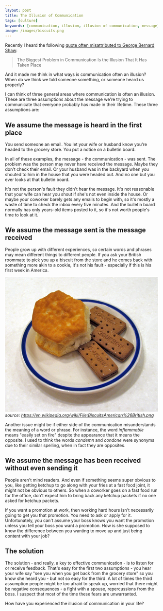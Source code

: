 ```yaml
---
layout: post
title: The Illusion of Communication
tags: [culture]
keywords: [communication, illusion, illusion of communication, message]
image: /images/biscuits.png
---
```


Recently I heard the following [quote often misattributed to George Bernard Shaw](https://quoteinvestigator.com/2014/08/31/illusion/):

> The Biggest Problem in Communication Is the Illusion That It Has Taken Place

And it made me think in what ways is communication often an illusion? When do we think we told someone something, or someone heard us properly?

I can think of three general areas where communication is often an illusion. These are three assumptions about the message we're trying to communicate that everyone probably has made in their lifetime. These three assumptions are:

## We assume the message is heard in the first place

You send someone an email. You let your wife or husband know you're headed to the grocery store. You put a notice on a bulletin board.

In all of these examples, the message - the communication - was sent. The problem was the person may never have received the message. Maybe they don't check their email. Or your husband was in the backyard when you shouted to him in the house that you were headed out. And no one but you ever looks at that bulletin board.

It's not the person's fault they didn't hear the message. It's not reasonable that your wife can hear you shout if she's not even inside the house. Or maybe your coworker barely gets any emails to begin with, so it's mostly a waste of time to check the inbox every five minutes. And the bulletin board normally has only years-old items posted to it, so it's not worth people's time to look at it.

## We assume the message sent is the message received

People grow up with different experiences, so certain words and phrases may mean different things to different people. If you ask your British roommate to pick you up a biscuit from the store and he comes back with something more akin to a cookie, it's not his fault - especially if this is his first week in America.

![American & British Biscuits](/images/biscuits.png)
*source: https://en.wikipedia.org/wiki/File:BiscuitsAmerican%26British.png*

Another issue might be if either side of the communication misunderstands the meaning of a word or phrase. For instance, the word *inflammable* means "easily set on fire" despite the appearance that it means the opposite. I used to think the words *condemn* and *condone* were synonyms due to their similar spelling, when in fact they are opposites.

## We assume the message has been received without even sending it

People aren't mind readers. And even if something seems super obvious to you, like getting ketchup to go along with your fries at a fast food joint, it might not be obvious to others. So when a coworker goes on a fast food run for the office, don't expect him to bring back any ketchup packets if no one asked for ketchup packets.

If you want a promotion at work, then working hard hours isn't necessarily going to get you that promotion. You need to ask or apply for it. Unfortunately, you can't assume your boss knows you want the promotion unless you tell your boss you want a promotion. How is she supposed to know the difference between you wanting to move up and just being content with your job?

## The solution

The solution - and really, a key to effective communication - is to listen for or receive feedback. That's easy for the first two assumptions - you hear your wife say "see you when you get back from the grocery store" so you know she heard you - but not so easy for the third. A lot of times the third assumption people might be too afraid to speak up, worried that there might be negative consequences - a fight with a spouse, repercussions from the boss. I suspect that most of the time these fears are unwarranted.

How have you experienced the illusion of communication in your life?
